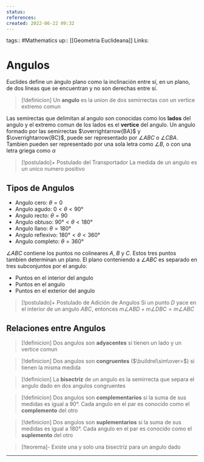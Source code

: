 ```yaml
---
status:
references:
created: 2022-06-22 09:32
---
```

tags:: #Mathematics 
up:: [[Geometria Euclideana]]
Links: 
# Angulos
Euclides define un ángulo plano como la inclinación entre sí, en un plano, de dos líneas que se encuentran y no son derechas entre sí.

> [!definicion]
> Un **angulo** es la union de dos semirrectas con un vertice extremo comun

Las semirectas que delimitan al angulo son conocidas como los **lados** del angulo y el extremo comun de los lados es el **vertice** del angulo. Un angulo formado por las semirrectas $\overrightarrow{BA}$ y $\overrightarrow{BC}$, puede ser representado por $\angle ABC$ o $\angle CBA$. Tambien pueden ser representado por una sola letra como $\angle B$, o con una letra griega como $\alpha$

> [!postulado]+ Postulado del Transportador
> La medida de un angulo es un unico numero positivo

## Tipos de Angulos
-   Angulo cero: $\theta=0$
-   Angulo agudo: $0< \theta <90°$
-   Angulo recto: $\theta=90$
-   Angulo obtuso: $90°< \theta <180°$
-   Angulo llano: $\theta=180°$
-   Angulo reflexivo: $180°< \theta <360°$
-   Angulo completo: $\theta=360°$

$\angle ABC$ contiene los puntos no colineares $A$, $B$ y $C$. Estos tres puntos tambien determinan un plano. El plano conteniendo a $\angle ABC$ es separado en tres subconjuntos por el angulo:
- Puntos en el interior del angulo
- Puntos en el angulo
- Puntos en el exterior del angulo

> [!postulado]+ Postulado de Adición de Angulos
> Si un punto $D$ yace en el interior de un angulo $ABC$, entonces $m\angle ABD + m\angle DBC = m\angle ABC$ 


## Relaciones entre Angulos
> [!definicion]
> Dos angulos son **adyacentes** si tienen un lado y un vertice comun


> [!definicion]
> Dos angulos son **congruentes** ($\buildrel\sim\over=$) si tienen la misma medida


> [!definicion]
> La **bisectriz** de un angulo es la semirrecta que separa el angulo dado en dos angulos congruentes


> [!definicion]
> Dos angulos son **complementarios** si la suma de sus medidas es igual a $90°$. Cada angulo en el par es conocido como el **complemento** del otro

> [!definicion]
> Dos angulos son **suplementarios** si la suma de sus medidas es igual a $180°$. Cada angulo en el par es conocido como el **suplemento** del otro

> [!teorema]-
> Existe una y solo una bisectriz para un angulo dado


___
